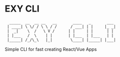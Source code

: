 # EXY CLI
```
  _____  __  __ __   __       ____   _       ___ 
 | ____| \ \/ / \ \ / /      / ___| | |     |_ _|
 |  _|    \  /   \ V /      | |     | |      | | 
 | |___   /  \    | |       | |___  | |___   | | 
 |_____| /_/\_\   |_|        \____| |_____| |___|
 ```

Simple CLI for fast creating React/Vue Apps
